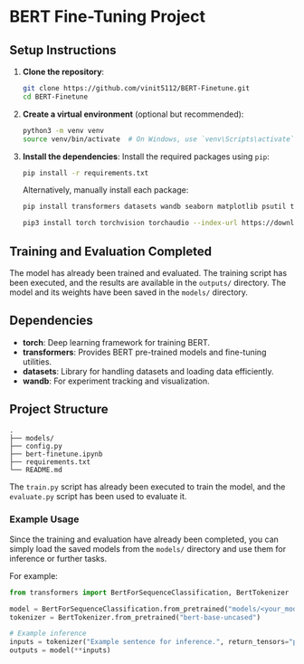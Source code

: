 
# BERT Fine-Tuning Project

## Setup Instructions
1. **Clone the repository**:
   ```bash
   git clone https://github.com/vinit5112/BERT-Finetune.git
   cd BERT-Finetune
   ```

2. **Create a virtual environment** (optional but recommended):
   ```bash
   python3 -m venv venv
   source venv/bin/activate  # On Windows, use `venv\Scripts\activate`
   ```

3. **Install the dependencies**:
   Install the required packages using `pip`:
   ```bash
   pip install -r requirements.txt
   ```

   Alternatively, manually install each package:
   ```bash
   pip install transformers datasets wandb seaborn matplotlib psutil tqdm
   ```
   ```bash
   pip3 install torch torchvision torchaudio --index-url https://download.pytorch.org/whl/cu124
   ```

## Training and Evaluation Completed

The model has already been trained and evaluated. The training script has been executed, and the results are available in the `outputs/` directory. The model and its weights have been saved in the `models/` directory.

## Dependencies

- **torch**: Deep learning framework for training BERT.
- **transformers**: Provides BERT pre-trained models and fine-tuning utilities.
- **datasets**: Library for handling datasets and loading data efficiently.
- **wandb**: For experiment tracking and visualization.

## Project Structure

```plaintext
.                
├── models/              
├── config.py            
├── bert-finetune.ipynb  
├── requirements.txt     
└── README.md            
```

The `train.py` script has already been executed to train the model, and the `evaluate.py` script has been used to evaluate it.

### Example Usage

Since the training and evaluation have already been completed, you can simply load the saved models from the `models/` directory and use them for inference or further tasks.

For example:
```python
from transformers import BertForSequenceClassification, BertTokenizer

model = BertForSequenceClassification.from_pretrained("models/<your_model_name>")
tokenizer = BertTokenizer.from_pretrained("bert-base-uncased")

# Example inference
inputs = tokenizer("Example sentence for inference.", return_tensors="pt")
outputs = model(**inputs)
```
